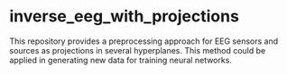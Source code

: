 # inverse_eeg_with_projections
This repository provides a preprocessing approach for EEG sensors and sources as projections in several hyperplanes. This method could be applied in generating new data for training neural networks.
